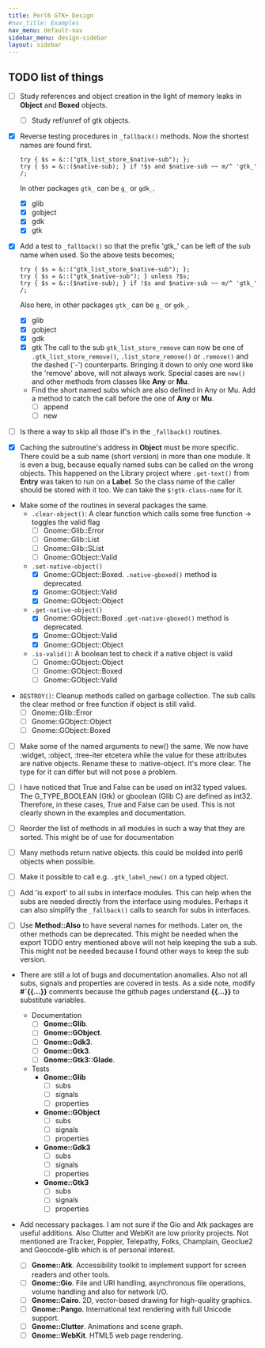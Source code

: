 ```yaml
---
title: Perl6 GTK+ Design
#nav_title: Examples
nav_menu: default-nav
sidebar_menu: design-sidebar
layout: sidebar
---
```


## TODO list of things
* [ ] Study references and object creation in the light of memory leaks in **Object** and **Boxed** objects.
  * [ ] Study ref/unref of gtk objects.

* [x] Reverse testing procedures in `_fallback()` methods. Now the shortest names are found first.
  ```
  try { $s = &::("gtk_list_store_$native-sub"); };
  try { $s = &::($native-sub); } if !$s and $native-sub ~~ m/^ 'gtk_' /;
  ```
  In other packages `gtk_` can be `g_` or `gdk_`.
  * [x] glib
  * [x] gobject
  * [x] gdk
  * [x] gtk

* [x] Add a test to `_fallback()` so that the prefix 'gtk_' can be left of the sub name when used. So the above tests becomes;
  ```
  try { $s = &::("gtk_list_store_$native-sub"); };
  try { $s = &::("gtk_$native-sub"); } unless ?$s;
  try { $s = &::($native-sub); } if !$s and $native-sub ~~ m/^ 'gtk_' /;
  ```
  Also here, in other packages `gtk_` can be `g_` or `gdk_`.
  * [x] glib
  * [x] gobject
  * [x] gdk
  * [x] gtk
  The call to the sub `gtk_list_store_remove` can now be one of `.gtk_list_store_remove()`, `.list_store_remove()` or `.remove()` and the dashed ('-') counterparts. Bringing it down to only one word like the 'remove' above, will not always work. Special cases are `new()` and other methods from classes like **Any** or **Mu**.
  * Find the short named subs which are also defined in Any or Mu. Add a method to catch the call before the one of **Any** or **Mu**.
    * [ ] append
    * [ ] new

* [ ] Is there a way to skip all those if's in the `_fallback()` routines.

* [x] Caching the subroutine's address in **Object** must be more specific. There could be a sub name (short version) in more than one module. It is even a bug, because equally named subs can be called on the wrong objects. This happened on the Library project where `.get-text()` from **Entry** was taken to run on a **Label**. So the class name of the caller should be stored with it too. We can take the `$!gtk-class-name` for it.

* Make some of the routines in several packages the same.
  * `.clear-object()`: A clear function which calls some free function -> toggles the valid flag
    * [ ] Gnome::Glib::Error
    * [ ] Gnome::Glib::List
    * [ ] Gnome::Glib::SList
    * [ ] Gnome::GObject::Valid

  * `.set-native-object()`
    * [x] Gnome::GObject::Boxed. `.native-gboxed()` method is deprecated.
    * [x] Gnome::GObject::Valid
    * [x] Gnome::GObject::Object

  * `.get-native-object()`
    * [x] Gnome::GObject::Boxed `.get-native-gboxed()` method is deprecated.
    * [x] Gnome::GObject::Valid
    * [x] Gnome::GObject::Object

  * `.is-valid()`: A boolean test to check if a native object is valid
    * [ ] Gnome::GObject::Object
    * [ ] Gnome::GObject::Boxed
    * [ ] Gnome::GObject::Valid
<!--
    * [ ] Gnome::GObject::
    * [ ] Gnome::GObject::
-->

  * `DESTROY()`: Cleanup methods called on garbage collection. The sub calls the clear method or free function if object is still valid.
    * [ ] Gnome::Glib::Error
    * [ ] Gnome::GObject::Object
    * [ ] Gnome::GObject::Boxed

* [ ] Make some of the named arguments to new() the same. We now have :widget, :object, :tree-iter etcetera while the value for these attributes are native objects. Rename these to :native-object. It's more clear. The type for it can differ but will not pose a problem.

* [ ] I have noticed that True and False can be used on int32 typed values. The G_TYPE_BOOLEAN (Gtk) or gboolean (Glib C) are defined as int32. Therefore, in these cases, True and False can be used. This is not clearly shown in the examples and documentation.

* [ ] Reorder the list of methods in all modules in such a way that they are sorted. This might be of use for documentation

* [ ] Many methods return native objects. this could be molded into perl6 objects when possible.

* [ ] Make it possible to call e.g. `.gtk_label_new()` on a typed object.

* [ ] Add 'is export' to all subs in interface modules. This can help when the subs are needed directly from the interface using modules. Perhaps it can also simplify the `_fallback()` calls to search for subs in interfaces.

* [ ] Use **Method::Also** to have several names for methods. Later on, the other methods can be deprecated. This might be needed when the export TODO entry mentioned above will not help keeping the sub a sub. This might not be needed because I found other ways to keep the sub version.

* There are still a lot of bugs and documentation anomalies. Also not all subs, signals and properties are covered in tests. As a side note, modify **#`{\{...}\}** comments because the github pages understand **{{...}}** to substitute variables.

  * Documentation
    * [ ] **Gnome::Glib**.
    * [ ] **Gnome::GObject**.
    * [ ] **Gnome::Gdk3**.
    * [ ] **Gnome::Gtk3**.
    * [ ] **Gnome::Gtk3::Glade**.
  * Tests
    * **Gnome::Glib**
      * [ ] subs
      * [ ] signals
      * [ ] properties
    * **Gnome::GObject**
      * [ ] subs
      * [ ] signals
      * [ ] properties
    * **Gnome::Gdk3**
      * [ ] subs
      * [ ] signals
      * [ ] properties
    * **Gnome::Gtk3**
      * [ ] subs
      * [ ] signals
      * [ ] properties

* Add necessary packages. I am not sure if the Gio and Atk packages are useful additions. Also Clutter and WebKit are low priority projects. Not mentioned are Tracker, Poppler, Telepathy, Folks, Champlain, Geoclue2 and Geocode-glib which is of personal interest.
  * [ ] **Gnome::Atk**. Accessibility toolkit to implement support for screen readers and other tools.
  * [ ] **Gnome::Gio**. File and URI handling, asynchronous file operations, volume handling and also for network I/O.
  * [ ] **Gnome::Cairo**. 2D, vector-based drawing for high-quality graphics.
  * [ ] **Gnome::Pango**. International text rendering with full Unicode support.
  * [ ] **Gnome::Clutter**. Animations and scene graph.
  * [ ] **Gnome::WebKit**. HTML5 web page rendering.
